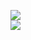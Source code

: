 [![](https://img.shields.io/badge/Made%20With-Github%20Spray-lightgrey.svg?style=for-the-badge&logo=github)](https://github.com/Annihil/github-spray#11558)  
[![](https://i.imgur.com/2DrTn0Z.gif)](https://github.com/Annihil/github-spray)